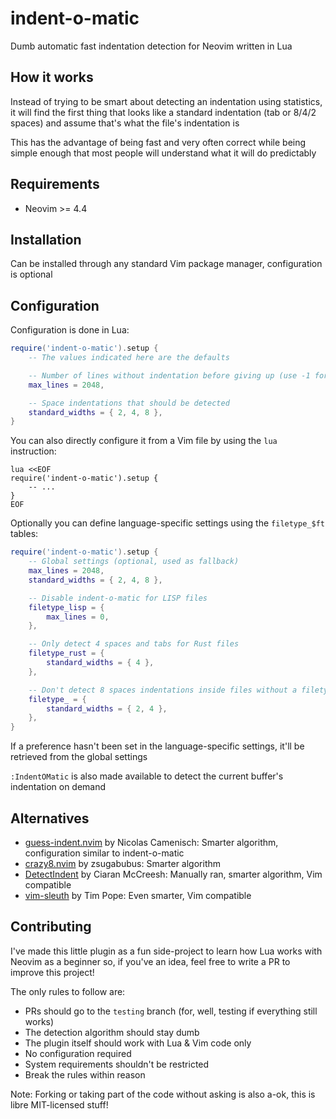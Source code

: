 # indent-o-matic

Dumb automatic fast indentation detection for Neovim written in Lua

## How it works

Instead of trying to be smart about detecting an indentation using statistics,
it will find the first thing that looks like a standard indentation (tab or 8/4/2 spaces)
and assume that's what the file's indentation is

This has the advantage of being fast and very often correct while being simple enough
that most people will understand what it will do predictably

## Requirements

- Neovim >= 4.4

## Installation

Can be installed through any standard Vim package manager, configuration is optional

## Configuration

Configuration is done in Lua:

```lua
require('indent-o-matic').setup {
    -- The values indicated here are the defaults

    -- Number of lines without indentation before giving up (use -1 for infinite)
    max_lines = 2048,

    -- Space indentations that should be detected
    standard_widths = { 2, 4, 8 },
}
```

You can also directly configure it from a Vim file by using the `lua` instruction:

```vim
lua <<EOF
require('indent-o-matic').setup {
    -- ...
}
EOF
```

Optionally you can define language-specific settings using the `filetype_$ft` tables:

```lua
require('indent-o-matic').setup {
    -- Global settings (optional, used as fallback)
    max_lines = 2048,
    standard_widths = { 2, 4, 8 },

    -- Disable indent-o-matic for LISP files
    filetype_lisp = {
        max_lines = 0,
    },

    -- Only detect 4 spaces and tabs for Rust files
    filetype_rust = {
        standard_widths = { 4 },
    },

    -- Don't detect 8 spaces indentations inside files without a filetype
    filetype_ = {
        standard_widths = { 2, 4 },
    },
}
```

If a preference hasn't been set in the language-specific settings, it'll be retrieved
from the global settings

`:IndentOMatic` is also made available to detect the current buffer's indentation
on demand

## Alternatives

- [guess-indent.nvim](https://github.com/NMAC427/guess-indent.nvim) by Nicolas Camenisch: Smarter algorithm, configuration similar to indent-o-matic
- [crazy8.nvim](https://github.com/zsugabubus/crazy8.nvim) by zsugabubus: Smarter algorithm
- [DetectIndent](https://github.com/ciaranm/detectindent) by Ciaran McCreesh: Manually ran, smarter algorithm, Vim compatible
- [vim-sleuth](https://github.com/tpope/vim-sleuth) by Tim Pope: Even smarter, Vim compatible

## Contributing

I've made this little plugin as a fun side-project to learn how Lua works with Neovim
as a beginner so, if you've an idea, feel free to write a PR to improve this project!

The only rules to follow are:

- PRs should go to the `testing` branch (for, well, testing if everything still works)
- The detection algorithm should stay dumb
- The plugin itself should work with Lua & Vim code only
- No configuration required
- System requirements shouldn't be restricted
- Break the rules within reason

Note: Forking or taking part of the code without asking is also a-ok, this is libre
MIT-licensed stuff!

